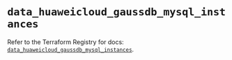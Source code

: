 # `data_huaweicloud_gaussdb_mysql_instances`

Refer to the Terraform Registry for docs: [`data_huaweicloud_gaussdb_mysql_instances`](https://registry.terraform.io/providers/huaweicloud/huaweicloud/1.71.1/docs/data-sources/gaussdb_mysql_instances).
